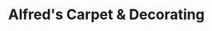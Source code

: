 ---
title: "Alfred's Carpet & Decorating"
url: /ames/alfreds-carpet-and-decorating/
shop: carpet
---
